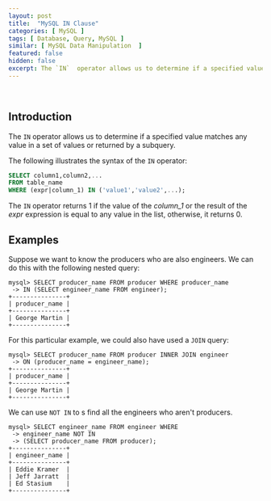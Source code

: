```yaml
---
layout: post
title:  "MySQL IN Clause"
categories: [ MySQL ]
tags: [ Database, Query, MySQL ]
similar: [ MySQL Data Manipulation  ]
featured: false
hidden: false
excerpt: The `IN`  operator allows us to determine if a specified value matches any value in a set of values or returned by a subquery.
---
```


<br />

## Introduction

The `IN`  operator allows us to determine if a specified value matches any value in a set of values or returned by a subquery.

The following illustrates the syntax of the `IN`  operator:

```sql
SELECT column1,column2,...
FROM table_name
WHERE (expr|column_1) IN ('value1','value2',...);
```

The `IN` operator returns 1 if the value of the *column_1* or the result of the *expr*  expression is equal to any value in the list, otherwise, it returns 0.

## Examples



Suppose we want to know the producers who
are also engineers. We can do this with the following nested query:

```
mysql> SELECT producer_name FROM producer WHERE producer_name
 -> IN (SELECT engineer_name FROM engineer);
+---------------+
| producer_name |
+---------------+
| George Martin |
+---------------+
```

For this particular example, we could also have used a `JOIN` query:

```
mysql> SELECT producer_name FROM producer INNER JOIN engineer
 -> ON (producer_name = engineer_name);
+---------------+
| producer_name |
+---------------+
| George Martin |
+---------------+
```

We can use `NOT IN` to s find all the engineers who
aren't producers.

```
mysql> SELECT engineer_name FROM engineer WHERE
 -> engineer_name NOT IN
 -> (SELECT producer_name FROM producer);
+---------------+
| engineer_name |
+---------------+
| Eddie Kramer  |
| Jeff Jarratt  |
| Ed Stasium    |
+---------------+
```